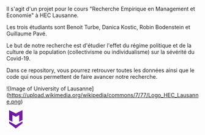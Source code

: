 Il s'agit d'un projet pour le cours "Recherche Empirique en Management et Economie" à HEC Lausanne.

Les trois étudiants sont Benoit Turbe, Danica Kostic, Robin Bodenstein et Guillaume Pavé.

Le but de notre recherche est d'étudier l'effet du régime politique et de la culture de la population (collectivisme ou individualisme) sur la sévérité du Covid-19.

Dans ce repository, vous pourrez retrouver toutes les données ainsi que le code qui nous permettent de faire avancer notre recherche.


![Image of University of Lausanne]
(https://upload.wikimedia.org/wikipedia/commons/7/77/Logo_HEC_Lausanne.png)

![alt text](https://github.com/adam-p/markdown-here/raw/master/src/common/images/icon48.png "Logo Title Text 1")
